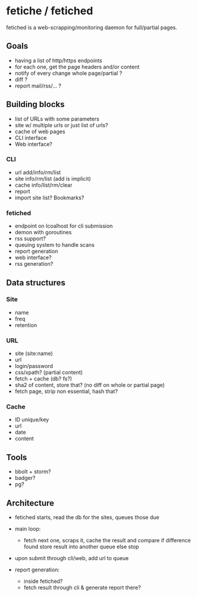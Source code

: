 # fetiche / fetiched

fetiched is a web-scrapping/monitoring daemon for full/partial pages.

## Goals

- having a list of http/https endpoints
- for each one, get the page headers and/or content
- notify of every change whole page/partial ?
- diff ?
- report mail/rss/… ?

## Building blocks

- list of URLs with some parameters
- site w/ multiple urls or just list of urls?
- cache of web pages
- CLI interface
- Web interface?

### CLI

- url   add/info/rm/list
- site  info/rm/list (add is implicit)
- cache info/list/rm/clear
- report
- import site list? Bookmarks?

### fetiched

- endpoint on lcoalhost for cli submission
- demon with goroutines
- rss support?
- queuing system to handle scans
- report generation
- web interface?
- rss generation?

## Data structures

### Site

- name
- freq
- retention

### URL

- site (site:name)
- url
- login/password
- css/xpath?        (partial content)
- fetch + cache (db? fs?)
- sha2 of content, store that? (no diff on whole or partial page)
- fetch page, strip non essential, hash that?

### Cache

- ID        unique/key
- url
- date
- content

## Tools

- bbolt + storm?
- badger?
- pg?


## Architecture

- fetiched starts, read the db for the sites, queues those due
- main loop:
  - fetch next one, scraps it, cache the result and compare
    if difference found
      store result into another queue
    else
      stop
- upon submit through cli/web, add url to queue

- report generation:
  - inside fetiched?
  - fetch result through cli & generate report there?

